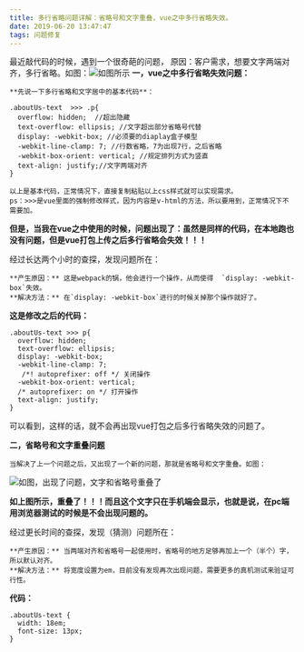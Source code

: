 ```yaml
---
title: 多行省略问题详解：省略号和文字重叠，vue之中多行省略失效。
date: 2019-06-20 13:47:47
tags: 问题修复
---
```


最近敲代码的时候，遇到一个很奇葩的问题，
原因：客户需求，想要文字两端对齐，多行省略。如图：![如图所示](https://img-blog.csdnimg.cn/20190620130837481.png)
**一，vue之中多行省略失效问题：**

	**先说一下多行省略和文字居中的基本代码**：
```
.aboutUs-text  >>> .p{ 
  overflow: hidden;  //超出隐藏
  text-overflow: ellipsis; //文字超出部分省略号代替
  display: -webkit-box; //必须要的diaplay盒子模型
  -webkit-line-clamp: 7; //行数省略，7为出现7行，之后省略
  -webkit-box-orient: vertical; //规定排列方式为竖直
  text-align: justify;//文字两端对齐
}
```
	以上是基本代码，正常情况下，直接复制粘贴以上css样式就可以实现需求。
	ps：>>>是vue里面的强制修改样式，因为内容是v-html的方法，所以要用到，正常情况下不需要加。

**但是，当我在vue之中使用的时候，问题出现了：虽然是同样的代码，在本地跑也没有问题，但是vue打包上传之后多行省略会失效！！！**

经过长达两个小时的查探，发现问题所在：

	**产生原因：** 这是webpack的锅，他会进行一个操作，从而使得  `display: -webkit-box`失效。
	**解决方法：** 在`display: -webkit-box`进行的时候关掉那个操作就好了。

**这是修改之后的代码：**

```
.aboutUs-text >>> p{
  overflow: hidden; 
  text-overflow: ellipsis; 
  display: -webkit-box; 
  -webkit-line-clamp: 7; 
   /*! autoprefixer: off */ 关闭操作
  -webkit-box-orient: vertical; 
  /* autoprefixer: on */ 打开操作
  text-align: justify;
}
```
可以看到，这样的话，就不会再出现vue打包之后多行省略失效的问题了。

**二，省略号和文字重叠问题**

	当解决了上一个问题之后，又出现了一个新的问题，那就是省略号和文字重叠。如图：
![如图，出现了问题，文字和省略号重叠了](https://img-blog.csdnimg.cn/2019062013374881.png?x-oss-process=image/watermark,type_ZmFuZ3poZW5naGVpdGk,shadow_10,text_aHR0cHM6Ly9ibG9nLmNzZG4ubmV0L3dlaXhpbl80NDIyMDY4MA==,size_16,color_FFFFFF,t_70)

**如上图所示，重叠了！！！而且这个文字只在手机端会显示，也就是说，在pc端用浏览器测试的时候是不会出现问题的。**

经过更长时间的查探，发现（猜测）问题所在：

	**产生原因：** 当两端对齐和省略号一起使用时，省略号的地方足够再加上一个（半个）字，所以默认对齐。
	**解决方法：** 将宽度设置为em，目前没有发现再次出现问题，需要更多的真机测试来验证可行性。
**代码：**

```
.aboutUs-text {
  width: 18em;
  font-size: 13px;
}
```
